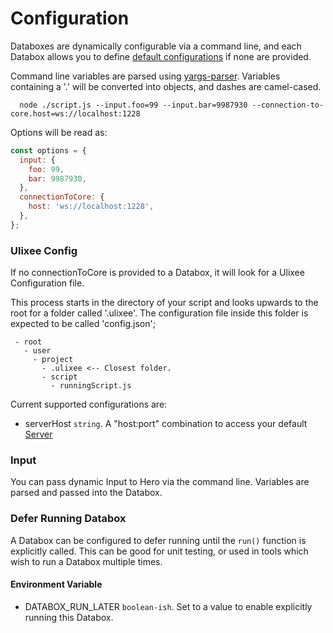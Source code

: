 # Configuration

Databoxes are dynamically configurable via a command line, and each Databox allows you to define [default configurations](#defaults) if none are provided.

Command line variables are parsed using [yargs-parser](https://github.com/yargs/yargs-parser). Variables containing a '.' will be converted into objects, and dashes are camel-cased.

```shell
  node ./script.js --input.foo=99 --input.bar=9987930 --connection-to-core.host=ws://localhost:1228
```

Options will be read as:

```js
const options = {
  input: {
    foo: 99,
    bar: 9987930,
  },
  connectionToCore: {
    host: 'ws://localhost:1228',
  },
};
```

### Ulixee Config

If no connectionToCore is provided to a Databox, it will look for a Ulixee Configuration file.

This process starts in the directory of your script and looks upwards to the root for a folder called '.ulixee'. The configuration file inside this folder is expected to be called 'config.json';

```shell
 - root
   - user
     - project
       - .ulixee <-- Closest folder.
       - script
         - runningScript.js
```

Current supported configurations are:

- serverHost `string`. A "host:port" combination to access your default [Server](/docs/server)

### Input

You can pass dynamic Input to Hero via the command line. Variables are parsed and passed into the Databox.

### Defer Running Databox

A Databox can be configured to defer running until the `run()` function is explicitly called. This can be good for unit testing, or used in tools which wish to run a Databox multiple times.

#### Environment Variable

- DATABOX_RUN_LATER `boolean-ish`. Set to a value to enable explicitly running this Databox.
